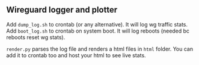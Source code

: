 ## Wireguard logger and plotter

Add `dump_log.sh` to crontab (or any alternative). It will log wg traffic stats.
Add `boot_log.sh` to crontab on system boot. It will log reboots (needed bc reboots reset wg stats).


`render.py` parses the log file and renders a html files in `html` folder. You can add it to crontab too and host your html to see live stats.
